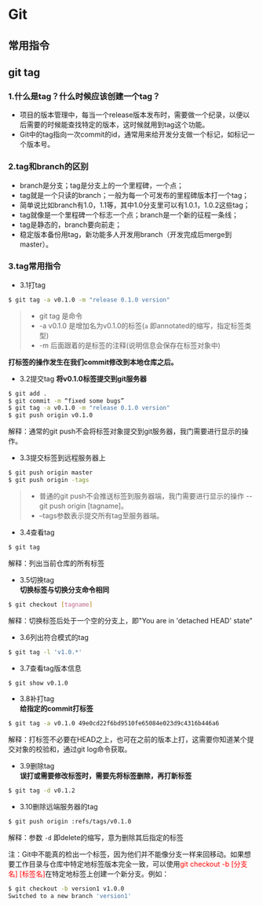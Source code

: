 # Git
## 常用指令

## git tag
### 1.什么是tag？什么时候应该创建一个tag？
* 项目的版本管理中，每当一个release版本发布时，需要做一个纪录，以便以后需要的时候能查找特定的版本，这时候就用到tag这个功能。
* Git中的tag指向一次commit的id，通常用来给开发分支做一个标记，如标记一个版本号。

### 2.tag和branch的区别
* branch是分支；tag是分支上的一个里程碑，一个点；
* tag就是一个只读的branch；一般为每一个可发布的里程碑版本打一个tag；
* 简单说比如branch有1.0，1.1等，其中1.0分支里可以有1.0.1，1.0.2这些tag；
* tag就像是一个里程碑一个标志一个点；branch是一个新的征程一条线；
* tag是静态的，branch要向前走；
* 稳定版本备份用tag，新功能多人开发用branch（开发完成后merge到master）。

### 3.tag常用指令
* 3.1打tag
``` bash
$ git tag -a v0.1.0 -m "release 0.1.0 version"
```
> + git tag 是命令
> + -a v0.1.0 是增加名为v0.1.0的标签(<code>a</code> 即annotated的缩写，指定标签类型)
> + -m 后面跟着的是标签的注释(说明信息会保存在标签对象中)

**打标签的操作发生在我们commit修改到本地仓库之后。**
* 3.2提交tag 
**将v0.1.0标签提交到git服务器**
``` bash
$ git add .
$ git commit -m “fixed some bugs”
$ git tag -a v0.1.0 -m "release 0.1.0 version"
$ git push origin v0.1.0
```
解释：通常的git push不会将标签对象提交到git服务器，我门需要进行显示的操作。
* 3.3提交标签到远程服务器上
``` bash
$ git push origin master
$ git push origin -tags
``` 
> + 普通的git push不会推送标签到服务器端，我门需要进行显示的操作 -- git push origin [tagname]。
> + –tags参数表示提交所有tag至服务器端。
* 3.4查看tag
``` bash
$ git tag
```
解释：列出当前仓库的所有标签
* 3.5切换tag  
**切换标签与切换分支命令相同**
``` bash
$ git checkout [tagname]
```
解释：切换标签后处于一个空的分支上，即"You are in 'detached HEAD' state"
* 3.6列出符合模式的tag
``` bash
$ git tag -l 'v1.0.*'
```
* 3.7查看tag版本信息
``` bash
$ git show v0.1.0
```
* 3.8补打tag  
**给指定的commit打标签**
``` bash
$ git tag -a v0.1.0 49e0cd22f6bd9510fe65084e023d9c4316b446a6
```
解释：打标签不必要在HEAD之上，也可在之前的版本上打，这需要你知道某个提交对象的校验和，通过git log命令获取。
* 3.9删除tag  
**误打或需要修改标签时，需要先将标签删除，再打新标签**
``` bash
$ git tag -d v0.1.2
```
* 3.10删除远端服务器的tag
``` bash
$ git push origin :refs/tags/v0.1.0
```
解释：参数 <code>-d</code> 即delete的缩写，意为删除其后指定的标签

注：Git中不能真的检出一个标签，因为他们并不能像分支一样来回移动。如果想要工作目录与仓库中特定地标签版本完全一致，可以使用<font color="red">git checkout -b [分支名] [标签名]</font>在特定地标签上创建一个新分支。例如：
``` bash
$ git checkout -b version1 v1.0.0
Switched to a new branch 'version1'
```